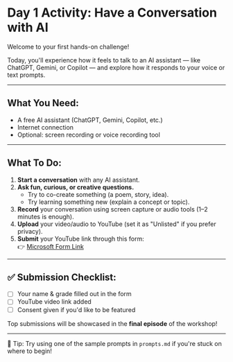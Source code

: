 # Day 1 Activity: Have a Conversation with AI

Welcome to your first hands-on challenge!

Today, you'll experience how it feels to talk to an AI assistant — like ChatGPT, Gemini, or Copilot — and explore how it responds to your voice or text prompts.

---

##  What You Need:

- A free AI assistant (ChatGPT, Gemini, Copilot, etc.)
- Internet connection
- Optional: screen recording or voice recording tool

---

## What To Do:

1. **Start a conversation** with any AI assistant.
2. **Ask fun, curious, or creative questions.**
   - Try to co-create something (a poem, story, idea).
   - Try learning something new (explain a concept or topic).
3. **Record** your conversation using screen capture or audio tools (1–2 minutes is enough).
4. **Upload** your video/audio to YouTube (set it as "Unlisted" if you prefer privacy).
5. **Submit** your YouTube link through this form:  
   👉 [Microsoft Form Link](https://forms.microsoft.com/...)

---

## ✅ Submission Checklist:

- [ ] Your name & grade filled out in the form
- [ ] YouTube video link added
- [ ] Consent given if you'd like to be featured

Top submissions will be showcased in the **final episode** of the workshop!

---

🧠 Tip: Try using one of the sample prompts in `prompts.md` if you're stuck on where to begin!
